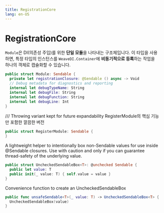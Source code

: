 ```yaml
---
title: RegistrationCore
lang: en-US
---
```


# RegistrationCore

`Module`은 DI(의존성 주입)를 위한 **단일 모듈**을 나타내는 구조체입니다.
이 타입을 사용하면, 특정 타입의 인스턴스를 `WeaveDI.Container`에
**비동기적으로 등록**하는 작업을 하나의 객체로 캡슐화할 수 있습니다.

```swift
public struct Module: Sendable {
  private let registrationClosure: @Sendable () async -> Void
  // Debug metadata for diagnostics and reporting
  internal let debugTypeName: String
  internal let debugFile: String
  internal let debugFunction: String
  internal let debugLine: Int
}
```

  /// Throwing variant kept for future expandability
RegisterModule의 핵심 기능만 포함한 깔끔한 버전

```swift
public struct RegisterModule: Sendable {
}
```

A lightweight helper to intentionally box non-Sendable values
for use inside @Sendable closures. Use with caution and only if
you can guarantee thread-safety of the underlying value.

```swift
public struct UncheckedSendableBox<T>: @unchecked Sendable {
  public let value: T
  public init(_ value: T) { self.value = value }
}
```

Convenience function to create an UncheckedSendableBox

```swift
public func unsafeSendable<T>(_ value: T) -> UncheckedSendableBox<T> {
  UncheckedSendableBox(value)
}
```

